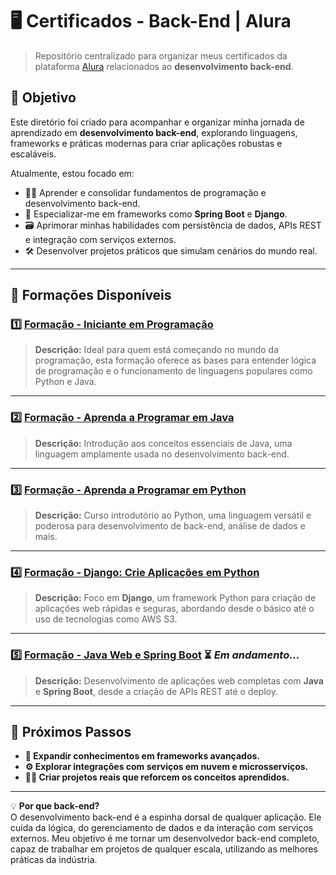 # 🖥️ Certificados - Back-End | Alura  
> Repositório centralizado para organizar meus certificados da plataforma [Alura](https://www.alura.com.br) relacionados ao **desenvolvimento back-end**.  

## 🎯 Objetivo  
Este diretório foi criado para acompanhar e organizar minha jornada de aprendizado em **desenvolvimento back-end**, explorando linguagens, frameworks e práticas modernas para criar aplicações robustas e escaláveis.  

Atualmente, estou focado em:  
- 🧑‍💻 Aprender e consolidar fundamentos de programação e desenvolvimento back-end.  
- 🚀 Especializar-me em frameworks como **Spring Boot** e **Django**.  
- 🗃️ Aprimorar minhas habilidades com persistência de dados, APIs REST e integração com serviços externos.  
- 🛠️ Desenvolver projetos práticos que simulam cenários do mundo real.  

---

## 📂 Formações Disponíveis  

### 1️⃣ **[Formação - Iniciante em Programação](https://cursos.alura.com.br/degree/certificate/c76c0319-3324-440b-be65-353d2b5207a9?lang=pt_BR)**  
> **Descrição:** Ideal para quem está começando no mundo da programação, esta formação oferece as bases para entender lógica de programação e o funcionamento de linguagens populares como Python e Java.  

---

### 2️⃣ **[Formação - Aprenda a Programar em Java](https://cursos.alura.com.br/degree/certificate/5b7e7bbd-2569-483d-b70a-ab966eeb3455?lang=pt_BR)**  
> **Descrição:** Introdução aos conceitos essenciais de Java, uma linguagem amplamente usada no desenvolvimento back-end.  

---

### 3️⃣ **[Formação - Aprenda a Programar em Python](https://cursos.alura.com.br/degree/certificate/44ed30ec-b565-44ea-a32b-8d0c6e9b96f5?lang=pt_BR)**  
> **Descrição:** Curso introdutório ao Python, uma linguagem versátil e poderosa para desenvolvimento de back-end, análise de dados e mais.  

---

### 4️⃣ **[Formação - Django: Crie Aplicações em Python](https://cursos.alura.com.br/degree/certificate/513ded07-f82a-4b6e-bec3-ce9fa82b9ea0?lang=pt_BR)**  
> **Descrição:** Foco em **Django**, um framework Python para criação de aplicações web rápidas e seguras, abordando desde o básico até o uso de tecnologias como AWS S3.  

---

### 5️⃣ **[Formação - Java Web e Spring Boot](#)** ⏳ *Em andamento...*  
> **Descrição:** Desenvolvimento de aplicações web completas com **Java** e **Spring Boot**, desde a criação de APIs REST até o deploy.  

---

## 🚀 Próximos Passos  
- **🌱 Expandir conhecimentos em frameworks avançados.**  
- **⚙️ Explorar integrações com serviços em nuvem e microsserviços.**  
- **🧑‍💻 Criar projetos reais que reforcem os conceitos aprendidos.**  

---

💡 **Por que back-end?**  
O desenvolvimento back-end é a espinha dorsal de qualquer aplicação. Ele cuida da lógica, do gerenciamento de dados e da interação com serviços externos. Meu objetivo é me tornar um desenvolvedor back-end completo, capaz de trabalhar em projetos de qualquer escala, utilizando as melhores práticas da indústria.  

